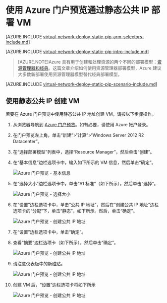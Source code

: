 <!-- ARM: tested -->

<properties 
   pageTitle="在 Resource Manager 中使用 Azure 门户预览通过静态公共 IP 部署 VM | Azure"
   description="了解如何在 Resource Manager 中使用 Azure 门户预览通过静态公共 IP 部署 VM"
   services="virtual-network"
   documentationCenter="na"
   authors="telmosampaio"
   manager="carmonm"
   editor=""
   tags="azure-resource-manager"
/>
<tags  
   ms.service="virtual-network"
   ms.devlang="na"
   ms.topic="article"
   ms.tgt_pltfrm="na"
   ms.workload="infrastructure-services"
   ms.date="02/04/2016"
   wacn.date="07/04/2016"
   ms.author="jdial" />

# 使用 Azure 门户预览通过静态公共 IP 部署 VM

[AZURE.INCLUDE [virtual-network-deploy-static-pip-arm-selectors-include.md](../../includes/virtual-network-deploy-static-pip-arm-selectors-include.md)]

[AZURE.INCLUDE [virtual-network-deploy-static-pip-intro-include.md](../../includes/virtual-network-deploy-static-pip-intro-include.md)]

> [AZURE.NOTE]Azure 具有用于创建和处理资源的两个不同的部署模型：[资源管理器和经典](/documentation/articles/resource-manager-deployment-model/)。这篇文章介绍如何使用资源管理器部署模型，Azure 建议大多数新部署使用资源管理器模型替代经典部署模型。

[AZURE.INCLUDE [virtual-network-deploy-static-pip-scenario-include.md](../../includes/virtual-network-deploy-static-pip-scenario-include.md)]

## 使用静态公共 IP 创建 VM 

若要在 Azure 门户预览中使用静态公共 IP 地址创建 VM，请按以下步骤操作。

1. 从浏览器导航到 [Azure 门户预览](https://portal.azure.cn)。如有必要，请使用 Azure 帐户登录。
2. 在门户预览左上角，单击“新建”>“计算”>“Windows Server 2012 R2 Datacenter”。
3. 在“选择部署模型”列表中，选择“Resource Manager”，然后单击“创建”。
4. 在“基本信息”边栏选项卡中，输入如下所示的 VM 信息，然后单击“确定”。

	![Azure 门户预览 - 基本信息](./media/virtual-network-deploy-static-pip-arm-portal/figure1.png)

5. 在“选择大小”边栏选项卡中，单击“A1 标准”（如下所示），然后单击“选择”。

	![Azure 门户预览 - 选择大小](./media/virtual-network-deploy-static-pip-arm-portal/figure2.png)

6. 在“设置”边栏选项卡中，单击“公共 IP 地址”，然后在“创建公共 IP 地址”边栏选项卡的“分配”下，单击“静态”，如下所示。然后，单击“确定”。

	![Azure 门户预览 - 创建公共 IP 地址](./media/virtual-network-deploy-static-pip-arm-portal/figure3.png)

7. 在“设置”边栏选项卡中，单击“确定”。
8. 查看“摘要”边栏选项卡（如下所示），然后单击“确定”。

	![Azure 门户预览 - 创建公共 IP 地址](./media/virtual-network-deploy-static-pip-arm-portal/figure4.png)

9. 请注意仪表板中的新磁贴。

	![Azure 门户预览 - 创建公共 IP 地址](./media/virtual-network-deploy-static-pip-arm-portal/figure5.png)

10. 创建 VM 后，“设置”边栏选项卡将如下所示

	![Azure 门户预览 - 创建公共 IP 地址](./media/virtual-network-deploy-static-pip-arm-portal/figure6.png)

<!---HONumber=Mooncake_0418_2016-->